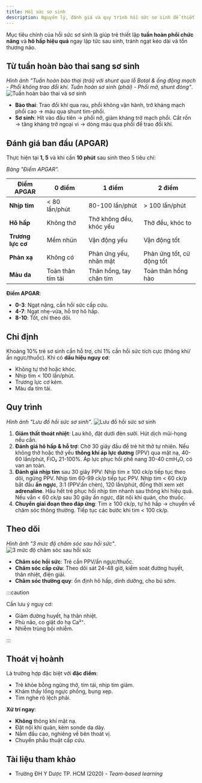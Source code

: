```yaml
---
title: Hồi sức sơ sinh
description: Nguyên lý, đánh giá và quy trình hồi sức sơ sinh để thiết lập tuần hoàn và hô hấp chức năng.
---
```


Mục tiêu chính của hồi sức sơ sinh là giúp trẻ thiết lập **tuần hoàn phổi chức năng** và **hô hấp hiệu quả** ngay lập tức sau sinh, tránh ngạt kéo dài và tổn thương não.

## Từ tuần hoàn bào thai sang sơ sinh

_Hình ảnh "Tuần hoàn bào thai (trái) với shunt qua lỗ Botal & ống động mạch - Phổi không trao đổi khí. Tuần hoàn sơ sinh (phải) - Phổi mở, shunt đóng"_.
![Tuần hoàn bào thai và sơ sinh](./_images/hoi-suc-so-sinh/tuan-hoan-bao-thai-va-tuan-hoan-so-sinh.jpeg)

- **Bào thai**: Trao đổi khí qua rau, phổi không vận hành, trở kháng mạch phổi cao → máu qua shunt tim-phổi.
- **Sơ sinh**: Hít vào đầu tiên → phổi nở, giảm kháng trở mạch phổi. Cắt rốn → tăng kháng trở ngoại vi → dòng máu qua phổi để trao đổi khí.

## Đánh giá ban đầu (APGAR)

Thực hiện tại **1, 5** và khi cần **10 phút** sau sinh theo 5 tiêu chí:

_Bảng "Điểm APGAR"._

| Điểm APGAR        | 0 điểm            | 1 điểm                  | 2 điểm                    |
| ----------------- | ----------------- | ----------------------- | ------------------------- |
| **Nhịp tim**      | < 80 lần/phút     | 80-100 lần/phút         | > 100 lần/phút            |
| **Hô hấp**        | Không thở         | Thở không đều, khóc yếu | Thở đều, khóc to          |
| **Trương lực cơ** | Mềm nhũn          | Vận động yếu            | Vận động tốt              |
| **Phản xạ**       | Không có          | Phản ứng yếu, nhăn mặt  | Phản ứng tốt, cử động tốt |
| **Màu da**        | Toàn thân tím tái | Thân hồng, tay chân tím | Toàn thân hồng hào        |

**Điểm APGAR**:

- **0-3**: Ngạt nặng, cần hồi sức cấp cứu.
- **4-7**: Ngạt nhẹ-vừa, hỗ trợ hô hấp.
- **8-10**: Tốt, chỉ theo dõi.

## Chỉ định

Khoảng 10% trẻ sơ sinh cần hỗ trợ, chỉ 1% cần hồi sức tích cực (thông khí/ấn ngực/thuốc). Khi có **dấu hiệu nguy cơ**:

- Không tự thở hoặc khóc.
- Nhịp tim < 100 lần/phút.
- Trương lực cơ kém.
- Màu da tím tái.

## Quy trình

_Hình ảnh "Lưu đồ hồi sức sơ sinh"_.
![Lưu đồ hồi sức sơ sinh](./_images/hoi-suc-so-sinh/luu-do-hoi-suc-so-sinh.jpeg)

1. **Giảm thất thoát nhiệt**: Lau khô, đặt dưới đèn sưởi. Hút dịch mũi-họng nếu cần.
2. **Đánh giá hô hấp & hỗ trợ**: Chờ 30 giây đầu để trẻ hít thở tự nhiên. Nếu không thở hoặc thở yếu **thông khí áp lực dương** (PPV) qua mặt nạ, 40-60 lần/phút, FiO₂ 21-100%. Áp lực phục hồi phế nang 30-40 cmH₂O, có van an toàn.
3. **Đánh giá nhịp tim** sau 30 giây PPV: Nhịp tim ≥ 100 ck/p tiếp tục theo dõi, ngừng PPV. Nhịp tim 60-99 ck/p tiếp tục PPV. Nhịp tim < 60 ck/p bắt đầu **ấn ngực**, 3:1 (PPV:ấn chèn), 120 lần/phút, đồng thời xem xét **adrenaline**. Hầu hết trẻ phục hồi nhịp tim nhanh sau thông khí hiệu quả. Nếu vẫn < 60 ck/p sau 30 giây ấn ngực, đặt nội khí quản, cho thuốc.
4. **Chuyển giai đoạn theo đáp ứng**: Tim ≥ 100 ck/p, tự hô hấp → chuyển về chăm sóc thông thường. Tiếp tục các bước khi tim < 100 ck/p.

## Theo dõi

_Hình ảnh "3 mức độ chăm sóc sau hồi sức"_.
![3 mức độ chăm sóc sau hồi sức](./_images/hoi-suc-so-sinh/3-muc-do-cham-soc-sau-hoi-suc.jpeg)

- **Chăm sóc hồi sức**: Trẻ cần PPV/ấn ngực/thuốc.
- **Chăm sóc cấp cứu**: Theo dõi sát 24-48 giờ, kiểm soát đường huyết, thân nhiệt, điện giải.
- **Chăm sóc thường quy**: ổn định hô hấp, dinh dưỡng, cho bú sớm.

:::caution

Cần lưu ý nguy cơ:

- Giảm đường huyết, hạ thân nhiệt.
- Phù não, co giật do hạ Ca²⁺.
- Nhiễm trùng bội nhiễm.

:::

## Thoát vị hoành

Là trường hợp đặc biệt với **đặc điểm**:

- Trẻ khỏe bỗng ngừng thở, tím tái, nhịp tim giảm.
- Khám thấy lồng ngực phồng, bụng xẹp.
- Tim nghe rõ lệch phải.

**Xử trí ngay**:

- **Không** thông khí mặt nạ.
- Đặt nội khí quản, kèm sonde dạ dày.
- Nằm đầu cao, nghiêng về bên thoát vị.
- Chuyển phẫu thuật cấp cứu.

## Tài liệu tham khảo

- Trường ĐH Y Dược TP. HCM (2020) - _Team-based learning_
